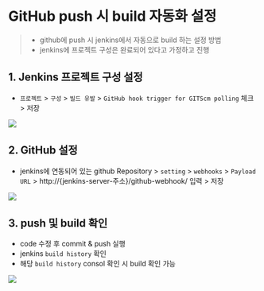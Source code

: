 # GitHub push 시 build 자동화 설정

> - github에 push 시 jenkins에서 자동으로 build 하는 설정 방법
> - jenkins에 프로젝트 구성은 완료되어 있다고 가정하고 진행

## 1. Jenkins 프로젝트 구성 설정

- `프로젝트` > `구성` > `빌드 유발` > `GitHub hook trigger for GITScm polling` 체크 > 저장

![](https://velog.velcdn.com/images/imsooyeon/post/909f50da-ba60-4a1d-8ea1-73bcf2e2f65b/image.png)


## 2. GitHub 설정

- jenkins에 연동되어 있는 github Repository > `setting` > `webhooks` > `Payload URL` > http://{jenkins-server-주소}/github-webhook/ 입력 > 저장

![](https://velog.velcdn.com/images/imsooyeon/post/0efd486f-45e7-48a7-b46e-dffc80236e0c/image.png)

## 3. push 및 build 확인

- code 수정 후 commit & push 실행
- jenkins `build history` 확인
- 해당 `build history` consol 확인 시 build 확인 가능

![](https://velog.velcdn.com/images/imsooyeon/post/f9d0a243-dd6a-479d-9a60-1952e82756ba/image.png)

